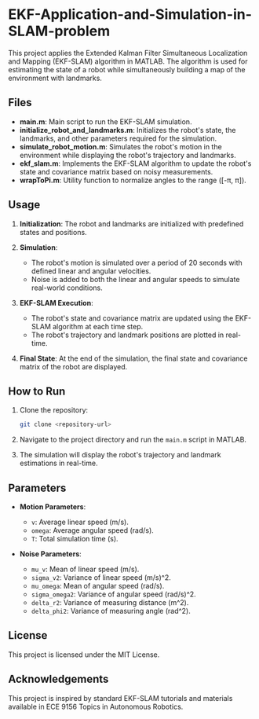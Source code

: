 # EKF-Application-and-Simulation-in-SLAM-problem

This project applies the Extended Kalman Filter Simultaneous Localization and Mapping (EKF-SLAM) algorithm in MATLAB. The algorithm is used for estimating the state of a robot while simultaneously building a map of the environment with landmarks.

## Files

- **main.m**: Main script to run the EKF-SLAM simulation.
- **initialize_robot_and_landmarks.m**: Initializes the robot's state, the landmarks, and other parameters required for the simulation.
- **simulate_robot_motion.m**: Simulates the robot's motion in the environment while displaying the robot's trajectory and landmarks.
- **ekf_slam.m**: Implements the EKF-SLAM algorithm to update the robot's state and covariance matrix based on noisy measurements.
- **wrapToPi.m**: Utility function to normalize angles to the range \([-π, π]\).

## Usage

1. **Initialization**: The robot and landmarks are initialized with predefined states and positions.

2. **Simulation**:
   - The robot's motion is simulated over a period of 20 seconds with defined linear and angular velocities.
   - Noise is added to both the linear and angular speeds to simulate real-world conditions.

3. **EKF-SLAM Execution**:
   - The robot's state and covariance matrix are updated using the EKF-SLAM algorithm at each time step.
   - The robot's trajectory and landmark positions are plotted in real-time.

4. **Final State**: At the end of the simulation, the final state and covariance matrix of the robot are displayed.

## How to Run

1. Clone the repository:
   ```bash
   git clone <repository-url>
   ```
2. Navigate to the project directory and run the `main.m` script in MATLAB.

3. The simulation will display the robot's trajectory and landmark estimations in real-time.

## Parameters

- **Motion Parameters**:
  - `v`: Average linear speed (m/s).
  - `omega`: Average angular speed (rad/s).
  - `T`: Total simulation time (s).

- **Noise Parameters**:
  - `mu_v`: Mean of linear speed (m/s).
  - `sigma_v2`: Variance of linear speed (m/s)^2.
  - `mu_omega`: Mean of angular speed (rad/s).
  - `sigma_omega2`: Variance of angular speed (rad/s)^2.
  - `delta_r2`: Variance of measuring distance (m^2).
  - `delta_phi2`: Variance of measuring angle (rad^2).

## License

This project is licensed under the MIT License.

## Acknowledgements

This project is inspired by standard EKF-SLAM tutorials and materials available in ECE 9156 Topics in Autonomous Robotics.
